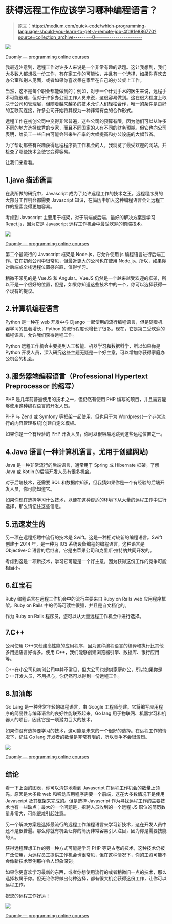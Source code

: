 # 获得远程工作应该学习哪种编程语言？

> 原文：<https://medium.com/quick-code/which-programming-language-should-you-learn-to-get-a-remote-job-4fd81e886770?source=collection_archive---------0----------------------->

![](img/5e4110d3303f3ab150f7b72570cb417c.png)

[Duomly — programming online courses](https://www.duomly.com)

我最近注意到，远程工作对许多人来说是一个非常有趣的话题。这让我想到，我们大多数人都想找一份工作，有在家工作的可能性，并且有一个选择，如果你喜欢去办公室和别人见面，或者如果你喜欢呆在家里在自己的办公桌上工作。

当然，这不是每个职业都能做到的；例如，对于一个计划手术的医生来说，远程手术可能很难，但对于许多办公室工作人员来说，这很容易做到。这在很大程度上取决于公司和管理层，但随着越来越多的技术允许人们轻松合作，唯一的条件是良好的互联网连接，许多公司开始将其视为一种非常有益的合作形式。

远程工作在初创公司中变得非常普遍，这些公司的预算有限，因为他们可以从许多不同的地方选择优秀的专家，而且不同国家的人有不同的财务预期。但它也向公司表明，给员工一些自由可能会带来生产率的大幅提高和办公设施的大幅节省。

为了帮助那些有兴趣获得远程程序员工作机会的人，我浏览了最受欢迎的网站，并检查了哪些技术会使它变得容易。

让我们来看看。

## 1.java 描述语言

在我所做的研究中，Javascript 成为了允许远程工作的技术之王。远程程序员的大部分工作机会都需要 Javascript 知识，在简历中加入这种编程语言会让远程工作的搜索变得更加容易。

考虑到 Javascript 主要用于框架，对于前端或后端，最好的解决方案是学习 React.js，因为它是 Javascript 远程工作机会中最受欢迎的前端技术。

![](img/b4d5514366e19dcf77647a68bbd7766e.png)

[Duomly — programming online courses](https://www.duomly.com)

第二个最流行的 Javascript 框架是 Node.js，它允许使用 js 编程语言进行后端工作。它在初创公司中很常见，但最近更大的公司也在使用 Node.js。所以，如果你对后端或全栈远程位置感兴趣，值得学习。

稍微不常见的是 VueJS 和 Angular。VueJS 仍然是一个越来越受欢迎的框架，所以不是一个很好的位置，但是，如果你知道这些技术中的一个，你可以选择获得一个现有的提议。

## 2.计算机编程语言

Python 是一种在 web 开发中与 Django 一起使用的流行编程语言，但是随着机器学习的显著增长，Python 的流行程度也增长了很多。现在，它是第二受欢迎的编程语言，允许我们获得远程工作。

Python 远程工作机会主要提到人工智能、机器学习和数据科学，所以如果你是 Python 开发人员，深入研究这些主题无疑是一个好主意，可以增加你获得家庭办公机会的机会。

## 3.服务器端编程语言（Professional Hypertext Preprocessor 的缩写）

PHP 是几年前普遍使用的技术之一，但仍然有使用 PHP 编写的项目，并且需要能够使用这种编程语言的开发人员。

PHP 与 Zend 或 Symfony 等框架一起使用，但也用于为 Wordpress(一个非常流行的内容管理系统)创建自定义模板。

如果你是一个有经验的 PHP 开发人员，你可以很容易地跳到这些远程位置之一。

## 4.Java 语言(一种计算机语言，尤用于创建网站)

Java 是一种非常流行的后端语言，通常用于 Spring 或 Hibernate 框架。了解 Java 或 Kotlin 的后端开发人员有很多机会。

对于后端技术，还需要 SQL 和数据库知识，但我猜如果你是一个有经验的后端开发人员，你可能知道它。

如果你现在选择学习什么技术，以便在这种舒适的环境下从大量的远程工作中进行选择，那么请记住这些信息。

## 5.迅速发生的

另一项在远程招聘中流行的技术是 Swift。这是一种相对较新的编程语言。Swift 创建于 2014 年，是一种为 IOS 系统设备编程的编程语言。这种语言是 Objective-C 语言的后继者，它是由苹果公司和克里斯·拉特纳共同开发的。

考虑到这是一项新技术，学习它可能是一个好主意，因为获得这份工作的竞争可能相当小。

## 6.红宝石

Ruby 编程语言在远程工作机会中的流行主要来自 Ruby on Rails web 应用程序框架。Ruby on Rails 中的代码可读性很强，并且是自文档化的。

作为 Ruby on Rails 程序员，您可以从大量远程工作机会中进行选择。

## 7.C++

公司使用 C++来创建高性能的应用程序，因为这种编程语言的编译和执行比其他多用途语言好得多。使用 C++，我们能够创建浏览器引擎、数据库、银行应用等。

C++在小公司和初创公司中并不常见，但大公司也提供家庭办公，所以如果你是 C++开发人员，不用担心，你仍然可以得到一份远程工作。

## 8.加油郎

Go Lang 是一种非常年轻的编程语言，由 Google 工程师创建。它将编写应用程序的简易性与编译语言的良好性能联系起来。Go lang 用于物联网、机器学习和机器人的项目，因此它是一项潜力巨大的技术。

如果你没有选择要学习的技术，这可能是未来的一个很好的选择。在远程工作的情况下，记住 Go lang 开发者的数量是非常有限的，所以竞争不会很激烈。

![](img/f9b3d102c68751b812b292676888318d.png)

[Duomly — programming online courses](https://www.duomly.com)

## 结论

看一下上面的图表，你可以清楚地看到 Javascript 在远程工作机会的数量上领先。原因是大多数 web 和移动应用程序需要一个前端，这在大多数情况下是使用 Javascript 及其框架来完成的。但是选择 Javascript 作为寻找远程工作的主要技术也有一些缺点；最大的一个问题是，招聘人员收到的一个远程 JS 职位的简历数量非常大，可能很难引起注意。

另一个解决方案是选择最流行的远程工作编程语言来学习新技术，这在开发人员中还不是很普遍。那么你就有机会让你的简历非常容易引人注目，因为你是需要技能的人。

获得远程理想工作的另一种方式可能是学习 PHP 等更古老的技术，这种技术仍被广泛使用，为远程员工提供工作机会也很常见，但在这种情况下，你的工资可能不会像新技术案例那样令人印象深刻。

如果你更喜欢学习最新的东西，或者你想使用流行的或者稍微旧一点的技术，那么选择权属于你。但无论你将做出何种选择，都有很大机会获得这份工作，让你可以远程工作。

祝您的远程工作好运！

![](img/2bebe9fe48fb99c5d1c4456e97533030.png)

[Duomly — programming online courses](https://www.duomly.com)